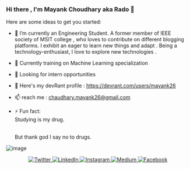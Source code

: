 ### Hi there , I'm Mayank Choudhary aka Rado 👋

Here are some ideas to get you started:

- 🔭 I’m currently an Engineering Student. A former member of IEEE society of MSIT college , who loves to contribute on different blogging platforms. I exhibit an eager to learn new things and adapt . Being a technology-enthusiast, I love to explore new technologies .
- 🌱 Currently training on Machine Learning specialization
- 👯 Looking for intern opportunities
- 💬 Here's my devRant profile : https://devrant.com/users/mayank26
- 📫 reach me : chaudhary.mayank26@gmail.com
- ⚡ Fun fact: 
        <br>    Studying is my drug.

     <br>  But thank god I say no to drugs.

![image](https://github.com/saadeghi/saadeghi/blob/master/dino.gif)

<p align="center">
  <a href="https://twitter.com/rado_mayank" target="_blank">
    <img src="https://img.shields.io/badge/twitter-%231DA1F2.svg?&style=for-the-badge&logo=twitter&logoColor=white&color=071A2C" alt="Twitter"/>
  </a>
  <a href="https://www.linkedin.com/in/mayank-choudhary-0209a3175/" target="_blank">
    <img src="https://img.shields.io/badge/linkedin-%230077B5.svg?&style=for-the-badge&logo=linkedin&logoColor=white&color=071A2C" alt="LinkedIn"/>
  </a>
  <a href="https://instagram.com/rado_mayank" target="_blank">
    <img src="https://img.shields.io/badge/instagram-%23E4405F.svg?&style=for-the-badge&logo=instagram&logoColor=white&color=071A2C" alt="Instagram"/>
  </a>
  <a href="https://medium.com/@chaudhary.mayank26" target="_blank">
    <img src="https://img.shields.io/badge/medium-%2312100E.svg?&style=for-the-badge&logo=medium&logoColor=white&color=071A2C" alt="Medium"/>
  </a>
  <a href="https://www.facebook.com/rado.mayank/" target="_blank">
    <img src="https://img.shields.io/badge/facebook-%231877F2.svg?&style=for-the-badge&logo=facebook&logoColor=white&color=071A2C" alt="Facebook"/>
  </a>
</p>

<!--
**mayankchaudhary26/mayankchaudhary26** is a ✨ _special_ ✨ repository because its `README.md` (this file) appears on your GitHub profile.


